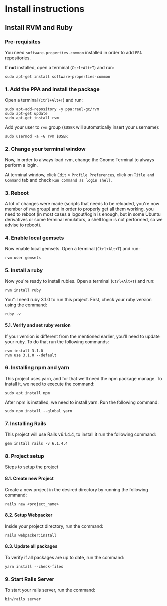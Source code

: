 # Install instructions

## Install RVM and Ruby

### Pre-requisites

You need `software-properties-common` installed in order to add `PPA` repositories.

If **not** installed, open a terminal (`Ctrl+Alt+T`) and run:

```term
sudo apt-get install software-properties-common
```

### 1. Add the PPA and install the package

Open a terminal (`Ctrl+Alt+T`) and run:

```term
sudo apt-add-repository -y ppa:rael-gc/rvm
sudo apt-get update
sudo apt-get install rvm
```

Add your user to `rvm` group (`$USER` will automatically insert your username):

```term
sudo usermod -a -G rvm $USER
```    
### 2. Change your terminal window

Now, in order to always load rvm, change the Gnome Terminal to always perform a login.

At terminal window, click `Edit` > `Profile Preferences`, click on `Title and Command` tab and check `Run command as login shell`.

### 3. Reboot

A lot of changes were made (scripts that needs to be reloaded, you're now member of `rvm` group) and in order to properly get all them working, you need to reboot (in most cases a logout/login is enough, but in some Ubuntu derivatives or some terminal emulators, a shell login is not performed, so we advise to reboot).

### 4. Enable local gemsets

Now enable local gemsets. Open a terminal (`Ctrl+Alt+T`) and run:

```term
rvm user gemsets
```

### 5. Install a ruby

Now you're ready to install rubies. Open a terminal (`Ctrl+Alt+T`) and run:

```term
rvm install ruby
```

You''ll need ruby 3.1.0 to run this project. First, check your ruby version using the command:

```term
ruby -v
```

#### 5.1. Verify and set ruby version

If your version is different from the mentioned earlier, you'll need to update your ruby. To do that run the following commands:

```term
rvm install 3.1.0
rvm use 3.1.0 --default
```
### 6. Installing npm and yarn

This project uses yarn, and for that we'll need the npm package manage.
To install it, we need to execute the command:

```term
sudo apt install npm
```

After npm is installed, we need to install yarn. Run the following command:

```term
sudo npm install --global yarn
```

### 7. Installing Rails

This project will use Rails v6.1.4.4, to install it run the following command:

```term
gem install rails -v 6.1.4.4
```

### 8. Project setup

Steps to setup the project

#### 8.1. Create new Project

Create a new project in the desired directory by running the following command:

  ```term
  rails new <project_name>
  ```

#### 8.2. Setup Webpacker

Inside your project directory, run the command:

```term
rails webpacker:install
```

#### 8.3. Update all packages

To verify if all packages are up to date, run the command:

```term
yarn install --check-files
```

### 9. Start Rails Server

To start your rails server, run the command:

```term
bin/rails server
```

##

